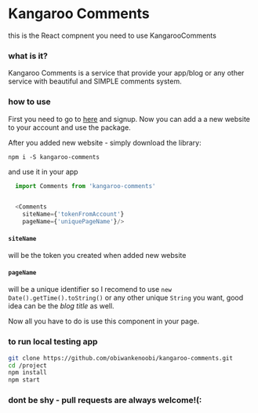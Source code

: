# Kangaroo Comments
this is the React compnent you need to use KangarooComments

### what is it?
Kangaroo Comments is a service that provide your app/blog or any other service with beautiful and SIMPLE comments system.

### how to use
First you need to go to [here](https://kangaroocomments.herokuapp.com) and signup.
Now you can add a a new website to your account and use the package.

After you added new website - simply download the library:

`npm i -S kangaroo-comments`

 and use it in your app

```js
  import Comments from 'kangaroo-comments'


  <Comments 
    siteName={'tokenFromAccount'}
    pageName={'uniquePageName'}/>
```

#### `siteName`  
will be the token you created when added new website

#### `pageName` 
will be a unique identifier so I recomend to use `new Date().getTime().toString()` or any other unique `String` you want, good idea can be the *blog title* as well.

Now all you have to do is use this component in your page.

### to run local testing app
```sh
git clone https://github.com/obiwankenoobi/kangaroo-comments.git
cd /project
npm install 
npm start
```

### dont be shy - pull requests are always welcome!(:
